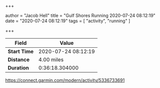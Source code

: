 +++

author = "Jacob Hell"
title = "Gulf Shores Running 2020-07-24 08:12:19"
date = "2020-07-24 08:12:19"
tags = [
    "activity", "running"
]

+++

<!--more-->

|Field  |Value  |
|--- | --- |
|**Start Time**|2020-07-24 08:12:19|
|**Distance**|4.00 miles|
|**Duration**|0:36:18.304000|

https://connect.garmin.com/modern/activity/5336733691